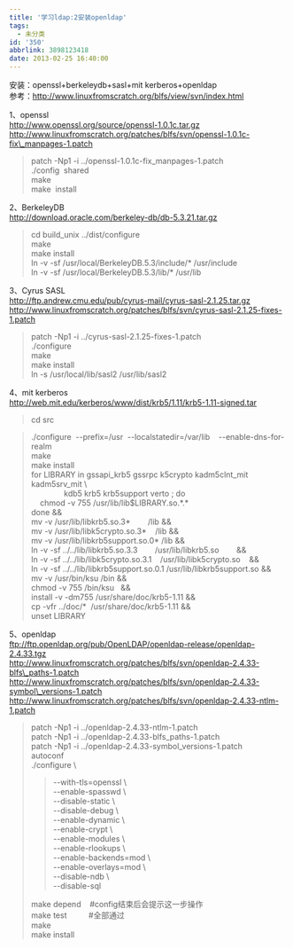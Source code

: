 ```yaml
---
title: '学习ldap:2安装openldap'
tags:
  - 未分类
id: '350'
abbrlink: 3898123418
date: 2013-02-25 16:40:00
---
```


安装：openssl+berkeleydb+sasl+mit kerberos+openldap  
参考：http://www.linuxfromscratch.org/blfs/view/svn/index.html  
  
1、openssl  
http://www.openssl.org/source/openssl-1.0.1c.tar.gz  
http://www.linuxfromscratch.org/patches/blfs/svn/openssl-1.0.1c-fix\_manpages-1.patch  

>   
> patch -Np1 -i ../openssl-1.0.1c-fix\_manpages-1.patch  
> ./config  shared  
> make  
> make  install  
>   
>   

2、BerkeleyDB  
http://download.oracle.com/berkeley-db/db-5.3.21.tar.gz  

> cd build\_unix                        ../dist/configure  
> make  
> make  install  
> ln -v -sf  /usr/local/BerkeleyDB.5.3/include/\* /usr/include  
> ln -v -sf  /usr/local/BerkeleyDB.5.3/lib/\*     /usr/lib  

  
3、Cyrus SASL  
http://ftp.andrew.cmu.edu/pub/cyrus-mail/cyrus-sasl-2.1.25.tar.gz  
http://www.linuxfromscratch.org/patches/blfs/svn/cyrus-sasl-2.1.25-fixes-1.patch  

>   
> patch -Np1 -i ../cyrus-sasl-2.1.25-fixes-1.patch  
> ./configure  
> make  
> make install  
> ln -s /usr/local/lib/sasl2 /usr/lib/sasl2  
>   
>   

4、mit kerberos  
http://web.mit.edu/kerberos/www/dist/krb5/1.11/krb5-1.11-signed.tar  
  

> cd src  

> ./configure  --prefix=/usr  --localstatedir=/var/lib    --enable-dns-for-realm  
> make  
> make install  
> for LIBRARY in gssapi\_krb5 gssrpc k5crypto kadm5clnt\_mit kadm5srv\_mit \\  
>                kdb5 krb5 krb5support verto ; do  
>     chmod -v 755 /usr/lib/lib$LIBRARY.so.\*.\*  
> done &&  
> mv -v /usr/lib/libkrb5.so.3\*        /lib &&  
> mv -v /usr/lib/libk5crypto.so.3\*    /lib &&  
> mv -v /usr/lib/libkrb5support.so.0\* /lib &&  
> ln -v -sf ../../lib/libkrb5.so.3.3        /usr/lib/libkrb5.so        &&  
> ln -v -sf ../../lib/libk5crypto.so.3.1    /usr/lib/libk5crypto.so    &&  
> ln -v -sf ../../lib/libkrb5support.so.0.1 /usr/lib/libkrb5support.so &&  
> mv -v /usr/bin/ksu /bin &&  
> chmod -v 755 /bin/ksu   &&  
> install -v -dm755 /usr/share/doc/krb5-1.11 &&  
> cp -vfr ../doc/\*  /usr/share/doc/krb5-1.11 &&  
> unset LIBRARY  

  
  
5、openldap  
ftp://ftp.openldap.org/pub/OpenLDAP/openldap-release/openldap-2.4.33.tgz  
http://www.linuxfromscratch.org/patches/blfs/svn/openldap-2.4.33-blfs\_paths-1.patch  
http://www.linuxfromscratch.org/patches/blfs/svn/openldap-2.4.33-symbol\_versions-1.patch  
http://www.linuxfromscratch.org/patches/blfs/svn/openldap-2.4.33-ntlm-1.patch  

>   
> patch -Np1 -i ../openldap-2.4.33-ntlm-1.patch  
> patch -Np1 -i ../openldap-2.4.33-blfs\_paths-1.patch  
> patch -Np1 -i ../openldap-2.4.33-symbol\_versions-1.patch  
> autoconf  
> ./configure \\  
> 
> > \--with-tls=openssl \\  
> > \--enable-spasswd \\  
> > \--disable-static \\  
> > \--disable-debug \\  
> > \--enable-dynamic \\  
> > \--enable-crypt \\  
> > \--enable-modules \\  
> > \--enable-rlookups \\  
> > \--enable-backends=mod \\  
> > \--enable-overlays=mod \\  
> > \--disable-ndb \\  
> > \--disable-sql  
> 
> make depend    #config结束后会提示这一步操作  
> make test          #全部通过  
> make  
> make install  
>   
>